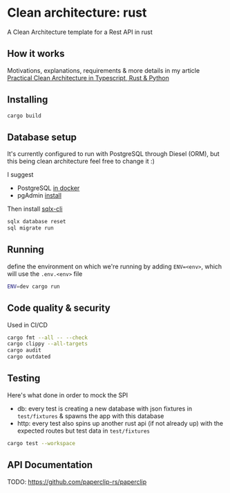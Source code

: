 # Clean architecture: rust

A Clean Architecture template for a Rest API in rust

## How it works

Motivations, explanations, requirements & more details in my article [Practical Clean Architecture in Typescript, Rust & Python](https://dev.to/msc29/practical-clean-architecture-in-typescript-rust-python-3a6d)

## Installing

```bash
cargo build
```

## Database setup

It's currently configured to run with PostgreSQL through Diesel (ORM), but this being clean architecture feel free to change it :)

I suggest

- PostgreSQL [in docker](https://hub.docker.com/_/postgres/)
- pgAdmin [install](https://www.pgadmin.org/download/pgadmin-4-apt/)

Then install [sqlx-cli](https://lib.rs/crates/sqlx-cli)

```bash
sqlx database reset
sql migrate run
```

## Running

define the environment on which we're running by adding `ENV=<env>`, which will use the `.env.<env>` file

```bash
ENV=dev cargo run
```

## Code quality & security

Used in CI/CD

```bash
cargo fmt --all -- --check
cargo clippy --all-targets
cargo audit
cargo outdated
```

## Testing

Here's what done in order to mock the SPI

- db: every test is creating a new database with json fixtures in `test/fixtures` & spawns the app with this database
- http: every test also spins up another rust api (if not already up) with the expected routes but test data in `test/fixtures`

```bash
cargo test --workspace
```

## API Documentation

TODO: <https://github.com/paperclip-rs/paperclip>
